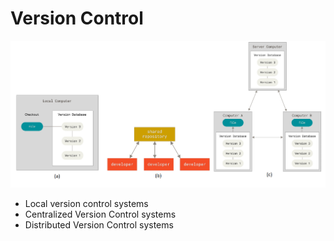 # Version Control

![version control](images/10_version_control.png)

 - Local version control systems
 - Centralized Version Control systems
 - Distributed Version Control systems
